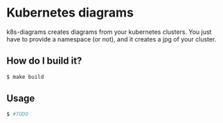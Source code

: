 # Kubernetes diagrams
k8s-diagrams creates diagrams from your kubernetes clusters. You just have to provide a namespace (or not), and it creates a jpg of your cluster.

## How do I build it?
```sh
$ make build
```

## Usage
```sh
$ #TODO
```
